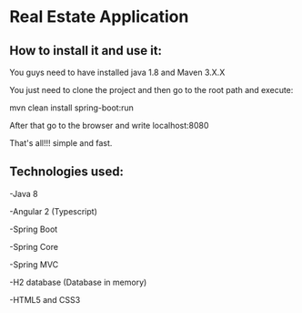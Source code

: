 # Real Estate Application


## How to install it and use it:

You guys need to have installed java 1.8 and Maven 3.X.X

You just need to clone the project and then go to the root path and execute:

mvn clean install spring-boot:run  

After that go to the browser and write localhost:8080

That's all!!! simple and fast.


## Technologies used:

-Java 8

-Angular 2 (Typescript)

-Spring Boot

-Spring Core

-Spring MVC

-H2 database (Database in memory)

-HTML5 and CSS3





   
